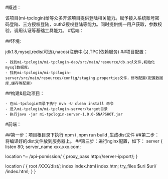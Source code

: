 #概述：

该项目(mi-tpclogin)给等众多开源项目提供登陆相关能力。赋予接入系统账号密码登陆、三方授权登陆，outh2授权登陆等能力。同时提供统一用户获取，参数校验，调用认证等基础工具能力。
#后端：

##环境:

jdk1.8,mysql,redis(可选),nacos(注册中心),TPC(依赖服务)
##项目配置：

    - 找到mi-tpclogin/mi-tpclogin-dao/src/main/resource/db.sql文件,初始化mysql数据库。
    - 找到mi-tpclogin/mi-tpclogin-server/src/main/resources/config/staging.properties文件，修改配置(配置数据库,缓存等配置)
##构建&启动项目：

    - 在mi-tpclogin目录下执行 mvn -U clean install 命令
    - 进入mi-tpclogin/mi-tpclogin-server/target目录
    - 执行java -jar mi-tpclogin-server-1.0.0-SNAPSHOT.jar
#前端：

##第一步：项目根目录下执行 npm i ,npm run build ,生成dist文件
##第二步：将编译好的dist文件放到服务器上。
##第三步：进行nginx配置，如下：
server {
  listen 80;
  server_name xxx.xxx.com;

  location ^~ /api-pomission/ {
      proxy_pass http://server-ip:port/;
  }

  location / {
      root  /XXX/dist/;
      index  index.html index.htm;
      try_files $uri $uri/ /index.html;
  }
}
